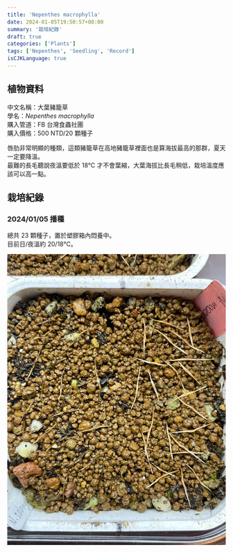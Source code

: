 ```yaml
---
title: 'Nepenthes macrophylla'
date: 2024-01-05T19:50:57+08:00
summary: '栽培紀錄'
draft: true
categories: ['Plants']
tags: ['Nepenthes', 'Seedling', 'Record']
isCJKLanguage: true
---
```


## 植物資料

中文名稱：大葉豬籠草  
學名：*Nepenthes macrophylla*  
購入管道：FB 台灣食蟲社團  
購入價格：500 NTD/20 顆種子  

唇肋非常明顯的種類，這類豬籠草在高地豬籠草裡面也是算海拔最高的那群，夏天一定要降溫。  
最難的長毛聽說夜溫要低於 18℃ 才不會葉縮，大葉海拔比長毛稍低，栽培溫度應該可以高一點。  

## 栽培紀錄

### 2024/01/05 播種

總共 23 顆種子，置於塑膠箱內悶養中。  
目前日/夜溫約 20/18℃。  

![2024-01-05](./images/2024-01-05.jpg)
